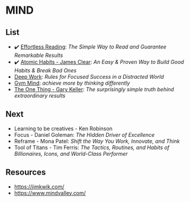 # MIND

## List

- :heavy_check_mark: [Effortless Reading](./efforless-reading.md): 
*The Simple Way to Read and Guarantee Remarkable Results*
- :heavy_check_mark: [Atomic Habits - James Clear](./atomic-habits.md): *An Easy & Proven Way to Build Good Habits & Break Bad Ones*
- [Deep Work](./deep-work.md): *Rules for Focused Success in a Distracted World*
- [Gym Mind](./gym-mind.md): *achieve more by thinking differently*
- [The One Thing - Gary Keller](./the-one-thing.md): *The surprisingly simple truth behind extraordinary results*

## Next
- Learning to be creatives - Ken Robinson
- Focus - Daniel Goleman: *The Hidden Driver of Excellence*
- Reframe - Mona Patel: *Shift the Way You Work, Innovate, and Think*
- Tool of Titans - Tim Ferris: *The Tactics, Routines, and Habits of Billionaires, Icons, and World-Class Performer*

## Resources
- https://jimkwik.com/
- https://www.mindvalley.com/